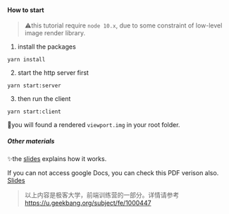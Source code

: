 #### How to start
> ⚠️this tutorial require `node 10.x`, due to some constraint of low-level image render library.

1. install the packages

```
yarn install
```

2. start the http server first

```
yarn start:server
```

3. then run the client

```
yarn start:client
```

👀you will found a rendered `viewport.img` in your root folder.

##### Other materials
✨the [slides](https://docs.google.com/presentation/d/1Lrxr_NYeH4VAlV5-mAhmp8I8gjhkG-H5wsqH8AEmtUI/edit?usp=sharing) explains how it works. 

If you can not access google Docs, you can check this PDF verison also. [Slides](https://github.com/jzhang026/web-browser-model/blob/master/slides/Toy%20Browser.pdf)

> 以上内容是极客大学，前端训练营的一部分。详情请参考 https://u.geekbang.org/subject/fe/1000447
